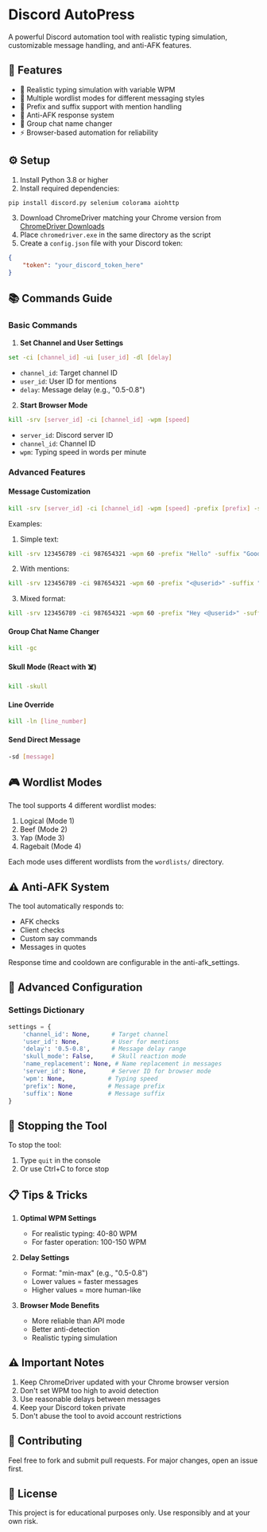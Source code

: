 # Discord AutoPress

A powerful Discord automation tool with realistic typing simulation, customizable message handling, and anti-AFK features.

## 🚀 Features

- 🤖 Realistic typing simulation with variable WPM
- 📝 Multiple wordlist modes for different messaging styles
- 🎯 Prefix and suffix support with mention handling
- 🔄 Anti-AFK response system
- 💬 Group chat name changer
- ⚡ Browser-based automation for reliability

## ⚙️ Setup

1. Install Python 3.8 or higher
2. Install required dependencies:
```bash
pip install discord.py selenium colorama aiohttp
```
3. Download ChromeDriver matching your Chrome version from [ChromeDriver Downloads](https://sites.google.com/chromium.org/driver/)
4. Place `chromedriver.exe` in the same directory as the script
5. Create a `config.json` file with your Discord token:
```json
{
    "token": "your_discord_token_here"
}
```

## 📚 Commands Guide

### Basic Commands

1. **Set Channel and User Settings**
```bash
set -ci [channel_id] -ui [user_id] -dl [delay]
```
- `channel_id`: Target channel ID
- `user_id`: User ID for mentions
- `delay`: Message delay (e.g., "0.5-0.8")

2. **Start Browser Mode**
```bash
kill -srv [server_id] -ci [channel_id] -wpm [speed]
```
- `server_id`: Discord server ID
- `channel_id`: Channel ID
- `wpm`: Typing speed in words per minute

### Advanced Features

#### Message Customization
```bash
kill -srv [server_id] -ci [channel_id] -wpm [speed] -prefix [prefix] -suffix [suffix]
```

Examples:
1. Simple text:
```bash
kill -srv 123456789 -ci 987654321 -wpm 60 -prefix "Hello" -suffix "Goodbye"
```

2. With mentions:
```bash
kill -srv 123456789 -ci 987654321 -wpm 60 -prefix "<@userid>" -suffix "<@userid>"
```

3. Mixed format:
```bash
kill -srv 123456789 -ci 987654321 -wpm 60 -prefix "Hey <@userid>" -suffix "from <@userid>"
```

#### Group Chat Name Changer
```bash
kill -gc
```

#### Skull Mode (React with ☠️)
```bash
kill -skull
```

#### Line Override
```bash
kill -ln [line_number]
```

#### Send Direct Message
```bash
-sd [message]
```

## 🎮 Wordlist Modes

The tool supports 4 different wordlist modes:
1. Logical (Mode 1)
2. Beef (Mode 2)
3. Yap (Mode 3)
4. Ragebait (Mode 4)

Each mode uses different wordlists from the `wordlists/` directory.

## ⚠️ Anti-AFK System

The tool automatically responds to:
- AFK checks
- Client checks
- Custom say commands
- Messages in quotes

Response time and cooldown are configurable in the anti-afk_settings.

## 🔧 Advanced Configuration

### Settings Dictionary
```python
settings = {
    'channel_id': None,      # Target channel
    'user_id': None,         # User for mentions
    'delay': '0.5-0.8',      # Message delay range
    'skull_mode': False,     # Skull reaction mode
    'name_replacement': None, # Name replacement in messages
    'server_id': None,       # Server ID for browser mode
    'wpm': None,            # Typing speed
    'prefix': None,         # Message prefix
    'suffix': None          # Message suffix
}
```

## 🛑 Stopping the Tool

To stop the tool:
1. Type `quit` in the console
2. Or use Ctrl+C to force stop

## 📋 Tips & Tricks

1. **Optimal WPM Settings**
   - For realistic typing: 40-80 WPM
   - For faster operation: 100-150 WPM

2. **Delay Settings**
   - Format: "min-max" (e.g., "0.5-0.8")
   - Lower values = faster messages
   - Higher values = more human-like

3. **Browser Mode Benefits**
   - More reliable than API mode
   - Better anti-detection
   - Realistic typing simulation

## ⚠️ Important Notes

1. Keep ChromeDriver updated with your Chrome browser version
2. Don't set WPM too high to avoid detection
3. Use reasonable delays between messages
4. Keep your Discord token private
5. Don't abuse the tool to avoid account restrictions

## 🤝 Contributing

Feel free to fork and submit pull requests. For major changes, open an issue first.

## 📜 License

This project is for educational purposes only. Use responsibly and at your own risk.
